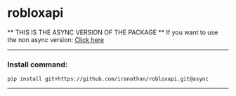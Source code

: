 # robloxapi
** THIS IS THE ASYNC VERSION OF THE PACKAGE **
If you want to use the non async version: [Click here](https://github.com/iranathan/robloxapi/tree/master)

***

### Install command:

`pip install git+https://github.com/iranathan/robloxapi.git@async`

***

